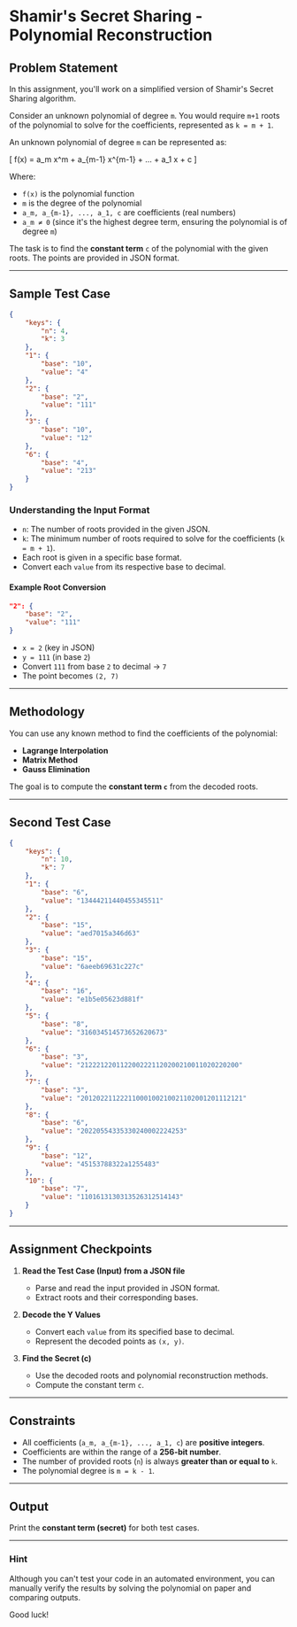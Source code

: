 # Shamir's Secret Sharing - Polynomial Reconstruction

## Problem Statement
In this assignment, you'll work on a simplified version of Shamir's Secret Sharing algorithm.

Consider an unknown polynomial of degree `m`. You would require `m+1` roots of the polynomial to solve for the coefficients, represented as `k = m + 1`.

An unknown polynomial of degree `m` can be represented as:

\[ f(x) = a_m x^m + a_{m-1} x^{m-1} + ... + a_1 x + c \]

Where:
- `f(x)` is the polynomial function
- `m` is the degree of the polynomial
- `a_m, a_{m-1}, ..., a_1, c` are coefficients (real numbers)
- `a_m ≠ 0` (since it's the highest degree term, ensuring the polynomial is of degree `m`)

The task is to find the **constant term** `c` of the polynomial with the given roots. The points are provided in JSON format.

---

## Sample Test Case
```json
{
    "keys": {
        "n": 4,
        "k": 3
    },
    "1": {
        "base": "10",
        "value": "4"
    },
    "2": {
        "base": "2",
        "value": "111"
    },
    "3": {
        "base": "10",
        "value": "12"
    },
    "6": {
        "base": "4",
        "value": "213"
    }
}
```

### Understanding the Input Format
- `n`: The number of roots provided in the given JSON.
- `k`: The minimum number of roots required to solve for the coefficients (`k = m + 1`).
- Each root is given in a specific base format.
- Convert each `value` from its respective base to decimal.

#### Example Root Conversion
```json
"2": {
    "base": "2",
    "value": "111"
}
```
- `x = 2` (key in JSON)
- `y = 111` (in base `2`)
- Convert `111` from base `2` to decimal → `7`
- The point becomes `(2, 7)`

---

## Methodology
You can use any known method to find the coefficients of the polynomial:
- **Lagrange Interpolation**
- **Matrix Method**
- **Gauss Elimination**

The goal is to compute the **constant term `c`** from the decoded roots.

---

## Second Test Case
```json
{
    "keys": {
        "n": 10,
        "k": 7
    },
    "1": {
        "base": "6",
        "value": "13444211440455345511"
    },
    "2": {
        "base": "15",
        "value": "aed7015a346d63"
    },
    "3": {
        "base": "15",
        "value": "6aeeb69631c227c"
    },
    "4": {
        "base": "16",
        "value": "e1b5e05623d881f"
    },
    "5": {
        "base": "8",
        "value": "316034514573652620673"
    },
    "6": {
        "base": "3",
        "value": "2122212201122002221120200210011020220200"
    },
    "7": {
        "base": "3",
        "value": "20120221122211000100210021102001201112121"
    },
    "8": {
        "base": "6",
        "value": "20220554335330240002224253"
    },
    "9": {
        "base": "12",
        "value": "45153788322a1255483"
    },
    "10": {
        "base": "7",
        "value": "1101613130313526312514143"
    }
}
```

---

## Assignment Checkpoints
1. **Read the Test Case (Input) from a JSON file**
   - Parse and read the input provided in JSON format.
   - Extract roots and their corresponding bases.

2. **Decode the Y Values**
   - Convert each `value` from its specified base to decimal.
   - Represent the decoded points as `(x, y)`.

3. **Find the Secret (c)**
   - Use the decoded roots and polynomial reconstruction methods.
   - Compute the constant term `c`.

---

## Constraints
- All coefficients (`a_m, a_{m-1}, ..., a_1, c`) are **positive integers**.
- Coefficients are within the range of a **256-bit number**.
- The number of provided roots (`n`) is always **greater than or equal to** `k`.
- The polynomial degree is `m = k - 1`.

---

## Output
Print the **constant term (secret)** for both test cases.

---

### Hint
Although you can't test your code in an automated environment, you can manually verify the results by solving the polynomial on paper and comparing outputs.

Good luck!
